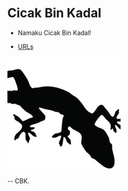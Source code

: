 ---
---

# Cicak Bin Kadal

* Namaku Cicak Bin Kadal!

* [URLs](URLs/)

<img src="cbk.jpg" width="256">

-- CBK.



